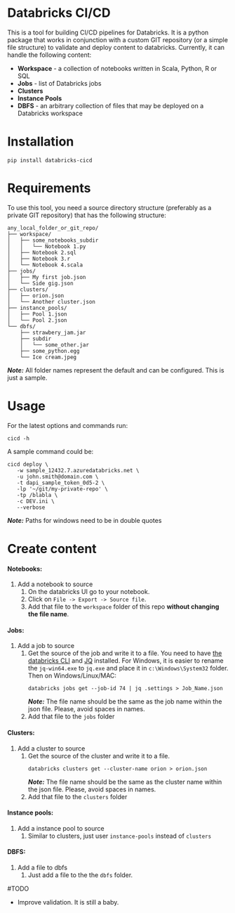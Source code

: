 # Databricks CI/CD 
This is a tool for building CI/CD pipelines for Databricks. It is a python package that
works in conjunction with a custom GIT repository (or a simple file structure) to validate 
and deploy content to databricks. Currently, it can handle the following content:
* **Workspace** - a collection of notebooks written in Scala, Python, R or SQL
* **Jobs** - list of Databricks jobs
* **Clusters**
* **Instance Pools**
* **DBFS** - an arbitrary collection of files that may be deployed on a Databricks workspace

# Installation
`pip install databricks-cicd`

# Requirements
To use this tool, you need a source directory structure (preferably as a private GIT repository) 
that has the following structure:
```
any_local_folder_or_git_repo/
├── workspace/
│   ├── some_notebooks_subdir
│   │   └── Notebook 1.py
│   ├── Notebook 2.sql
│   ├── Notebook 3.r
│   └── Notebook 4.scala
├── jobs/
│   ├── My first job.json
│   └── Side gig.json
├── clusters/
│   ├── orion.json
│   └── Another cluster.json
├── instance_pools/
│   ├── Pool 1.json
│   └── Pool 2.json
└── dbfs/
    ├── strawbery_jam.jar
    ├── subdir
    │   └── some_other.jar
    ├── some_python.egg
    └── Ice cream.jpeg
```

**_Note:_** All folder names represent the default and can be configured. This is just a sample.

# Usage
For the latest options and commands run:
```
cicd -h
```
A sample command could be:
```shell
cicd deploy \
   -w sample_12432.7.azuredatabricks.net \
   -u john.smith@domain.com \
   -t dapi_sample_token_0d5-2 \
   -lp '~/git/my-private-repo' \
   -tp /blabla \
   -c DEV.ini \
   --verbose
```
**_Note:_** Paths for windows need to be in double quotes

# Create content

#### Notebooks:
1. Add a notebook to source
   1. On the databricks UI go to your notebook. 
   1. Click on `File -> Export -> Source file`. 
   1. Add that file to the `workspace` folder of this repo **without changing the file name**.

#### Jobs:
1. Add a job to source
   1. Get the source of the job and write it to a file. You need to have [the databricks CLI](https://docs.databricks.com/user-guide/dev-tools/databricks-cli.html#install-the-cli) and [JQ](https://stedolan.github.io/jq/download/) installed. 
   For Windows, it is easier to rename the `jq-win64.exe` to `jq.exe` and place it in `c:\Windows\System32` folder. Then on Windows/Linux/MAC: 
      ```
      databricks jobs get --job-id 74 | jq .settings > Job_Name.json
      ```
      **_Note:_** The file name should be the same as the job name within the json file. Please, avoid spaces 
      in names.
   1. Add that file to the `jobs` folder
   
#### Clusters:
1. Add a cluster to source
   1. Get the source of the cluster and write it to a file. 
      ```
      databricks clusters get --cluster-name orion > orion.json
      ```
      **_Note:_** The file name should be the same as the cluster name within the json file. Please, avoid spaces 
      in names.
   1. Add that file to the `clusters` folder
   
#### Instance pools:
1. Add a instance pool to source
   1. Similar to clusters, just user `instance-pools` instead of `clusters`
   
#### DBFS:
1. Add a file to dbfs
   1. Just add a file to the the `dbfs` folder.
   
#TODO
* Improve validation. It is still a baby.

